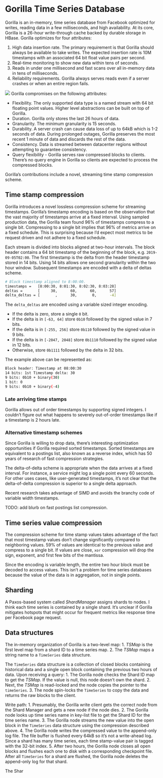 # Gorilla Time Series Database

Gorilla is an in-memory, time series database from Facebook optimized for writes, reading data in a few milliseconds, and high availability. At its core, Gorilla is a 26-hour write-through cache backed by durable storage in HBase. Gorilla optimizes for four attributes:

1.  High data insertion rate. The primary requirement is that Gorilla should always be available to take writes. The expected insertion rate is 10M timestamps with an associated 64 bit float value pairs per second.
2.  Real-time monitoring to show new data within tens of seconds.
3.  Reads in under one millisecond and fast scans over all in-memory data in tens of milliseconds.
4.  Reliability requirements. Gorilla always serves reads even if a server crashes or when an entire region fails.

![](assets/Image%209-30-19,%201-05%20AM.png)
Gorilla compromises on the following attributes:

- Flexibility. The only supported data type is a named stream with 64 bit floating point values. Higher level abstractions can be built on top of Gorilla.
- Duration. Gorilla only stores the last 26 hours of data.
- Granularity. The minimum granularity is 15 seconds.
- Durability. A server crash can cause data loss of up to 64kB which is 1-2 seconds of data. During prolonged outages, Gorilla preserves the most recent 1 minute of data and discards the rest of the data.
- Consistency. Data is streamed between datacenter regions without attempting to guarantee consistency.
- Query flexibility - Gorilla serves raw compressed blocks to clients. There’s no query engine in Gorilla so clients are expected to process the compressed blocks.

Gorilla’s contributions include a novel, streaming time stamp compression scheme.

## Time stamp compression

Gorilla introduces a novel lossless compression scheme for streaming timestamps. Gorilla’s timestamp encoding is based on the observation that the vast majority of timestamps arrive at a fixed interval. Using sampled production data, the Gorilla team found 96% of timestamps compress to a single bit. Compressing to a single bit implies that 96% of metrics arrive on a fixed schedule. This is surprising because I’d expect most metrics to be request driven and not adhere to a fixed schedule.

Each stream is divided into blocks aligned at two-hour intervals. The block header contains a 64 bit timestamp of the beginning of the block, e.g. `2019-09-05T02:00`. The first timestamp is the delta from the header timestamp stored in 14 bits. Using 14 bits allows one second granularity within the two hour window. Subsequent timestamps are encoded with a delta of deltas scheme.

```bash
# Block timestamp aligned to 8:00:00.
timestamps =   [8:00:30, 8:01:30, 8:02:30, 8:03:28]
deltas =       [     30,      60,      60,      57]
delta_deltas = [       ,      30,       0,      -4]
```

The `delta_deltas` are encoded using a variable sized integer encoding.

- If the delta is zero, store a single `0` bit.
- If the delta is in `[-63, 64]` store `0b10` followed by the signed value in 7 bits.
- If the delta is in `[-255, 256]` store `0b110` followed by the signed value in 9 bits.
- If the delta is in `[-2047, 2048]` store `0b1110` followed by the signed value in 12 bits.
- Otherwise, store `0b1111` followed by the delta in 32 bits.

The example above can be represented as:

```bash
Block header: Timestamp at 08:00:30
14 bits: 1st Timestamp delta: 30
9 bits: 0b10 + binary(30)
1 bit: 0
9 bits: 0b10 + binary(-4)
```

### Late arriving time stamps

Gorilla allows out of order timestamps by supporting signed integers. I couldn’t figure out what happens to severely out-of-order timestamps like if a timestamp is 2 hours late.

### Alternative timestamp schemes

Since Gorilla is willing to drop data, there’s interesting optimization opportunities if Gorilla required sorted timestamps. Sorted timestamps are equivalent to a postings list, also known as a reverse index, which has 50 years of research of fast compression strategies.

The delta-of-delta scheme is appropriate when the data arrives at a fixed interval. For instance, a service might log a single point every 60 seconds. For other uses cases, like user-generated timestamps, it’s not clear that the delta-of-delta compression is superior to a single delta approach.

Recent research takes advantage of SIMD and avoids the branchy code of variable width timestamps.

TODO: add blurb on fast postings list compression.

## Time series value compression

The compression scheme for time stamp values takes advantage of the fact that most timestamp values don’t change significantly compared to neighboring values. 59% of values are identical to the previous value and compress to a single bit. If values are close, `xor` compression will drop the sign, exponent, and first few bits of the mantissa.

Since the encoding is variable length, the entire two hour block must be decoded to access values. This isn’t a problem for time series databases because the value of the data is in aggregation, not in single points.

## Sharding

A Paxos-based system called _ShardManager_ assigns shards to nodes. I think each time series is contained by a single shard. It’s unclear if Gorilla mitigates hotspots that might occur for frequent metrics like response time per Facebook page request.

## Data structures

The in-memory organization of Gorilla is a two-level map:
1\. _TSMap_ is the first level map from a shard ID to a time series map.
2\. The _TSMap_ maps a string name to a `TimeSeries` data structure.

The `TimeSeries` data structure is a collection of closed blocks containing historical data and a single open block containing the previous two hours of data. Upon receiving a query:
1\. The Gorilla node checks the Shard ID map to get the _TSMap_. If the value is null, this node doesn’t own the shard.
2\. Next, the _TSMap_ is read-locked and the node copies the pointer to the `timeSeries`.
3\. The node spin-locks the `TimeSeries` to copy the data and returns the raw blocks to the client.

Write path:
1\. Presumably, the Gorilla write client gets the correct node from the Shard Manager and gets a new node if the node dies.
2\. The Gorilla node looks up time series name in key-list file to get the Shard ID for the time series name.
3\. The Gorilla node streams the new value into the open block in the `TimeSeries` data structure using the compression described above.
4\. The Gorilla node writes the compressed value to the append-only log file. The file buffer is flushed every 64kB so it’s not a write-ahead log. Since a shard has many time series, each time stamp-value pair is tagged with the 32-bit index.
5\. After two hours, the Gorilla node closes all open blocks and flushes each one to disk with a corresponding checkpoint file. After all `TimeSeries` for a shard are flushed, the Gorilla node deletes the append-only log for that shard.

The Shar
